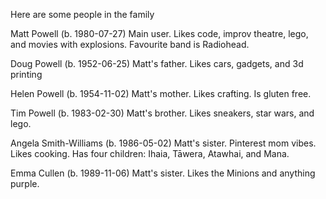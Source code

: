 Here are some people in the family

Matt Powell (b. 1980-07-27)
Main user. Likes code, improv theatre, lego, and movies with explosions. Favourite band is Radiohead.

Doug Powell (b. 1952-06-25)
Matt's father. Likes cars, gadgets, and 3d printing

Helen Powell (b. 1954-11-02)
Matt's mother. Likes crafting. Is gluten free.

Tim Powell (b. 1983-02-30)
Matt's brother. Likes sneakers, star wars, and lego.

Angela Smith-Williams (b. 1986-05-02)
Matt's sister. Pinterest mom vibes. Likes cooking. Has four children: Ihaia, Tāwera, Atawhai, and Mana.

Emma Cullen (b. 1989-11-06)
Matt's sister. Likes the Minions and anything purple.
